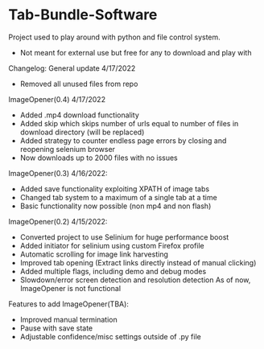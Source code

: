 # Tab-Bundle-Software
Project used to play around with python and file control system.
- Not meant for external use but free for any to download and play with


Changelog:
General update 4/17/2022
- Removed all unused files from repo

ImageOpener(0.4) 4/17/2022
- Added .mp4 download functionality
- Added skip which skips number of urls equal to number of files in download directory (will be replaced)
- Added strategy to counter endless page errors by closing and reopening selenium browser
- Now downloads up to 2000 files with no issues


ImageOpener(0.3) 4/16/2022:
- Added save functionality exploiting XPATH of image tabs
- Changed tab system to a maximum of a single tab at a time
- Basic functionality now possible (non mp4 and non flash)

ImageOpener(0.2) 4/15/2022:
- Converted project to use Selinium for huge performance boost
- Added initiator for selinium using custom Firefox profile
- Automatic scrolling for image link harvesting
- Improved tab opening (Extract links directly instead of manual clicking)
- Added multiple flags, including demo and debug modes
- Slowdown/error screen detection and resolution detection
As of now, ImageOpener is not functional

Features to add ImageOpener(TBA):
- Improved manual termination
- Pause with save state 
- Adjustable confidence/misc settings outside of .py file 



